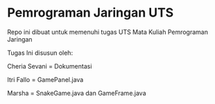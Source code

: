 # Pemrograman Jaringan UTS
Repo ini dibuat untuk memenuhi tugas UTS Mata Kuliah Pemrograman Jaringan

Tugas Ini disusun oleh:

Cheria Sevani = Dokumentasi

Itri Fallo = GamePanel.java

Marsha = SnakeGame.java dan GameFrame.java
